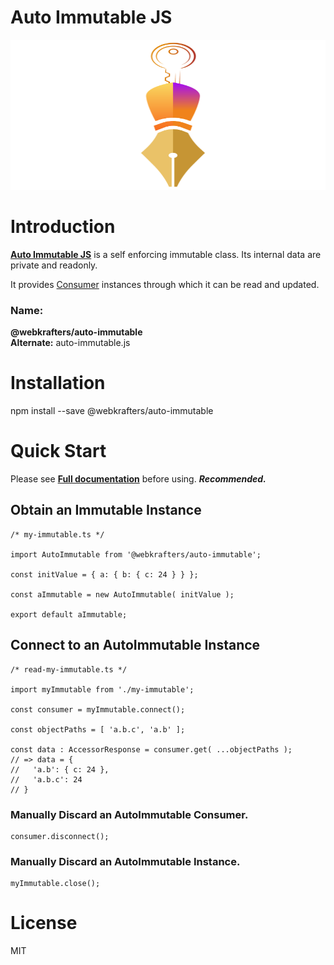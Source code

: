 # Auto Immutable JS

<p align="center">
  <img height="240" src="logo.svg" width="640"></img>
</p>

# Introduction

**[Auto Immutable JS](https://auto-immutable.js.org/api/#source)** is a self enforcing immutable class. Its internal data are private and readonly.

It provides [Consumer](https://auto-immutable.js.org/api/#consumer) instances through which it can be read and updated.

### Name:

<strong>@webkrafters/auto-immutable</strong><br />
<strong>Alternate:</strong> auto-immutable.js

# Installation

npm install --save @webkrafters/auto-immutable

# Quick Start

Please see **[Full documentation](https://auto-immutable.js.org)** before using. ***Recommended.***

## Obtain an Immutable Instance

```tsx
/* my-immutable.ts */

import AutoImmutable from '@webkrafters/auto-immutable';

const initValue = { a: { b: { c: 24 } } };

const aImmutable = new AutoImmutable( initValue );

export default aImmutable;
```

## Connect to an AutoImmutable Instance

```tsx
/* read-my-immutable.ts */

import myImmutable from './my-immutable';

const consumer = myImmutable.connect();

const objectPaths = [ 'a.b.c', 'a.b' ];

const data : AccessorResponse = consumer.get( ...objectPaths );
// => data = {
//   'a.b': { c: 24 },
//   'a.b.c': 24
// }
```

### Manually Discard an AutoImmutable Consumer.

```tsx
consumer.disconnect();
```

### Manually Discard an AutoImmutable Instance.

```tsx
myImmutable.close();
```

# License
MIT

